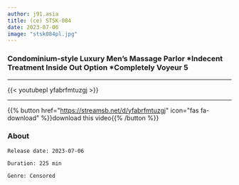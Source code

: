 ```yaml
---
author: j91.asia
title: (ce) STSK-084
date: 2023-07-06
image: "stsk084pl.jpg"
---
```


### Condominium-style Luxury Men’s Massage Parlor *Indecent Treatment Inside Out Option *Completely Voyeur 5
___

{{< youtubepl yfabrfmtuzgj >}}
___

{{% button href="https://streamsb.net/d/yfabrfmtuzgj" icon="fas fa-download" %}}download this video{{% /button %}}
### About

`Release date: 2023-07-06`

`Duration: 225 min`

`Genre:	Censored`